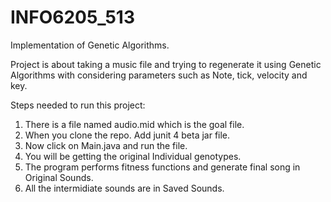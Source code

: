 # INFO6205_513
Implementation of Genetic Algorithms.

Project is about taking a music file and trying to regenerate it using Genetic Algorithms with considering parameters such as Note, tick, velocity and key.

Steps needed to run this project:
1. There is a file named audio.mid which is the goal file.
2. When you clone the repo. Add junit 4 beta jar file.
3. Now click on Main.java and run the file.
4. You will be getting the original Individual genotypes.
5. The program performs fitness functions and generate final song in Original Sounds.
6. All the intermidiate sounds are in Saved Sounds.
